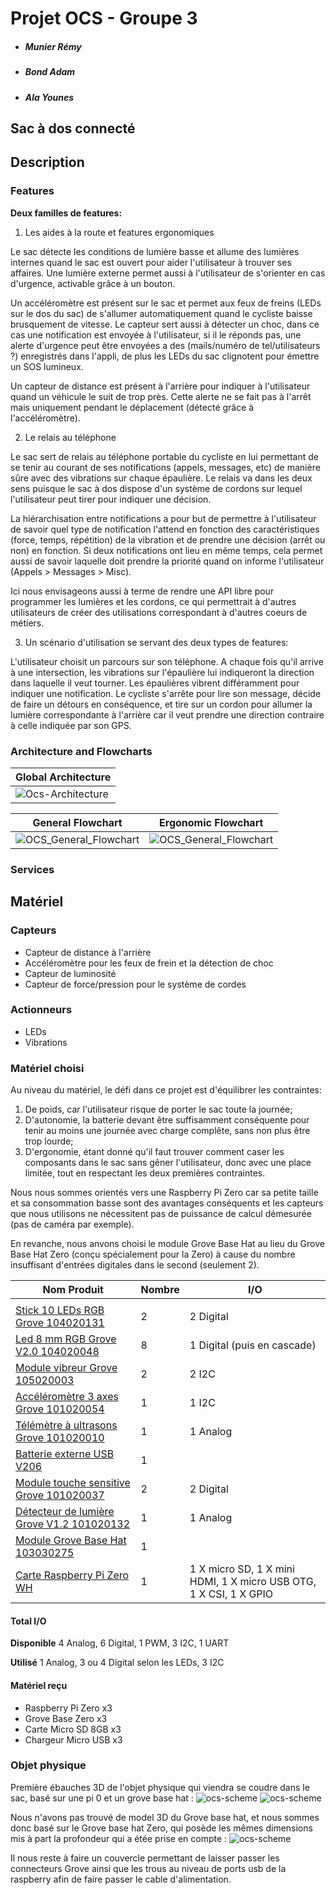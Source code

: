 
# Projet OCS - Groupe 3

- ##### *Munier Rémy*
- ##### *Bond Adam*
- ##### *Ala Younes*

## Sac à dos connecté

## Description

### Features

**Deux familles de features:**

1. Les aides à la route et features ergonomiques

Le sac détecte les conditions de lumière basse et allume des lumières internes quand le sac est ouvert pour aider l'utilisateur à trouver ses affaires. Une lumière externe permet aussi à l'utilisateur de s'orienter en cas d'urgence, activable grâce à un bouton.

Un accéléromètre est présent sur le sac et permet aux feux de freins (LEDs sur le dos du sac) de s'allumer automatiquement quand le cycliste baisse brusquement de vitesse. Le capteur sert aussi à détecter un choc, dans ce cas une notification est envoyée à l'utilisateur, si il le réponds pas, une alerte d'urgence peut être envoyées a des (mails/numéro de tel/utilisateurs ?) enregistrés dans l'appli, de plus les LEDs du sac clignotent pour émettre un SOS lumineux.

Un capteur de distance est présent à l'arrière pour indiquer à l'utilisateur quand un véhicule le suit de trop près. Cette alerte ne se fait pas à l'arrêt mais uniquement pendant le déplacement (détecté grâce à l'accéléromètre).

2. Le relais au téléphone

Le sac sert de relais au téléphone portable du cycliste en lui permettant de se tenir au courant de ses notifications (appels, messages, etc) de manière sûre avec des vibrations sur chaque épaulière. Le relais va dans les deux sens puisque le sac à dos dispose d'un système de cordons sur lequel l'utilisateur peut tirer pour indiquer une décision.

La hiérarchisation entre notifications a pour but de permettre à l'utilisateur de savoir quel type de notification l'attend en fonction des caractéristiques (force, temps, répétition) de la vibration et de prendre une décision (arrêt ou non) en fonction. Si deux notifications ont lieu en même temps, cela permet aussi de savoir laquelle doit prendre la priorité quand on informe l'utilisateur (Appels > Messages > Misc).

Ici nous envisageons aussi à terme de rendre une API libre pour programmer les lumières et les cordons, ce qui permettrait à d'autres utilisateurs de créer des utilisations correspondant à d'autres coeurs de métiers.

3. Un scénario d'utilisation se servant des deux types de features:

L'utilisateur choisit un parcours sur son téléphone. A chaque fois qu'il arrive à une intersection, les vibrations sur l'épaulière lui indiqueront la direction dans laquelle il veut tourner. Les épaulières vibrent différamment pour indiquer une notification. Le cycliste s'arrête pour lire son message, décide de faire un détours en conséquence, et tire sur un cordon pour allumer la lumière correspondante à l'arrière car il veut prendre une direction contraire à celle indiquée par son GPS.

### Architecture and Flowcharts

|   Global Architecture       |
|-----------------------------|
|![Ocs-Architecture](images/Ocs-Architecture.png)|

| General Flowchart      | Ergonomic Flowchart      |
|------------|-------------|
|![OCS_General_Flowchart](images/OCS_General_Flowchart.png)|![OCS_General_Flowchart](images/OCS_Ergonomic_Flowchart.jpeg)|

### Services 
  
## Matériel

### Capteurs

- Capteur de distance à l'arrière
- Accéléromètre pour les feux de frein et la détection de choc
- Capteur de luminosité
- Capteur de force/pression pour le système de cordes

### Actionneurs

- LEDs
- Vibrations

### Matériel choisi

Au niveau du matériel, le défi dans ce projet est d'équilibrer les contraintes:

1. De poids, car l'utilisateur risque de porter le sac toute la journée;
2. D'autonomie, la batterie devant être suffisamment conséquente pour tenir au moins une journée avec charge complête, sans non plus être trop lourde;
3. D'ergonomie, étant donné qu'il faut trouver comment caser les composants dans le sac sans gêner l'utilisateur, donc avec une place limitée, tout en respectant les deux premières contraintes.

Nous nous sommes orientés vers une Raspberry Pi Zero car sa petite taille et sa consommation basse sont des avantages conséquents et les capteurs que nous utilisons ne nécessitent pas de puissance de calcul démesurée (pas de caméra par exemple).

En revanche, nous anvons choisi le module Grove Base Hat au lieu du Grove Base Hat Zero (conçu spécialement pour la Zero) à cause du nombre insuffisant d'entrées digitales dans le second (seulement 2).

| Nom Produit                                                                                                                    | Nombre | I/O                                                               |
| ------------------------------------------------------------------------------------------------------------------------------ | ------ | ----------------------------------------------------------------- |
|                                                                                                                                |        |                                                                   |
| [Stick 10 LEDs RGB Grove 104020131](https://www.gotronic.fr/art-stick-10-leds-rgb-grove-104020131-29077.htm)                 | 2      | 2 Digital                                                         |
| [Led 8 mm RGB Grove V2.0 104020048](https://www.gotronic.fr/art-led-8-mm-rgb-grove-v2-0-104020048-27067.htm)                 | 8      | 1 Digital (puis en cascade)                    |
| [Module vibreur Grove 105020003](https://www.gotronic.fr/art-moteur-haptique-vibreur-grove-105020011-24538.htm)              | 2      | 2 I2C                                                             |
| [Accéléromètre 3 axes Grove 101020054](https://www.gotronic.fr/art-accelerometre-3-axes-grove-101020054-18957.htm)           | 1      | 1 I2C                                                             |
| [Télémètre à ultrasons Grove 101020010](https://www.gotronic.fr/art-telemetre-a-ultrasons-grove-101020010-18976.htm)         | 1      | 1 Analog                                                          |
| [Batterie externe USB V206](https://www.gotronic.fr/art-batterie-externe-usb-v206-28874.htm)                                 | 1      |                                                                   |
| [Module touche sensitive Grove 101020037](https://www.gotronic.fr/art-module-touche-sensitive-grove-101020037-19049.htm)     | 2      | 2 Digital                                                         |
| [Détecteur de lumière Grove V1.2 101020132](https://www.gotronic.fr/art-detecteur-de-lumiere-grove-v1-2-101020132-25427.htm) | 1      | 1 Analog                                                          |
| [Module Grove Base Hat 103030275](https://www.gotronic.fr/art-module-grove-base-hat-103030275-28937.htm)                     | 1      |                                                                   |
| [Carte Raspberry Pi Zero WH](https://www.gotronic.fr/art-carte-raspberry-pi-zero-wh-27670.htm)                               | 1      | 1 X micro SD, 1 X mini HDMI, 1 X micro USB OTG, 1 X CSI, 1 X GPIO |


#### Total I/O

**Disponible**
4 Analog, 6 Digital, 1 PWM, 3 I2C, 1 UART

**Utilisé**
1 Analog, 3 ou 4 Digital selon les LEDs, 3 I2C

#### Matériel reçu

- Raspberry Pi Zero x3
- Grove Base Zero x3
- Carte Micro SD 8GB x3
- Chargeur Micro USB x3

### Objet physique
Première ébauches 3D de l'objet physique qui viendra se coudre dans le sac, basé sur une pi 0 et un grove base hat :
![ocs-scheme](images/ocs-scheme.png)
![ocs-scheme](images/ocs-empty.png)

Nous n'avons pas trouvé de model 3D du Grove base hat, et nous sommes donc basé sur le Grove base hat Zero, qui posède les mêmes dimensions mis à part la profondeur qui a étée prise en compte :
![ocs-scheme](images/ocs-full.png)

Il nous reste à faire un couvercle permettant de laisser passer les connecteurs Grove ainsi que les trous au niveau de ports usb de la raspberry afin de faire passer le cable d'alimentation.


